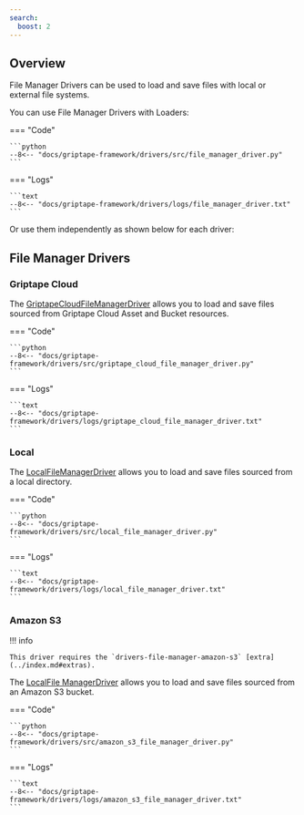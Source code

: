 ```yaml
---
search:
  boost: 2
---
```


## Overview

File Manager Drivers can be used to load and save files with local or external file systems.

You can use File Manager Drivers with Loaders:

=== "Code"

    ```python
    --8<-- "docs/griptape-framework/drivers/src/file_manager_driver.py"
    ```

=== "Logs"

    ```text
    --8<-- "docs/griptape-framework/drivers/logs/file_manager_driver.txt"
    ```

Or use them independently as shown below for each driver:

## File Manager Drivers

### Griptape Cloud

The [GriptapeCloudFileManagerDriver](../../reference/griptape/drivers/file_manager/griptape_cloud_file_manager_driver.md) allows you to load and save files sourced from Griptape Cloud Asset and Bucket resources.

=== "Code"

    ```python
    --8<-- "docs/griptape-framework/drivers/src/griptape_cloud_file_manager_driver.py"
    ```

=== "Logs"

    ```text
    --8<-- "docs/griptape-framework/drivers/logs/griptape_cloud_file_manager_driver.txt"
    ```

### Local

The [LocalFileManagerDriver](../../reference/griptape/drivers/file_manager/local_file_manager_driver.md) allows you to load and save files sourced from a local directory.

=== "Code"

    ```python
    --8<-- "docs/griptape-framework/drivers/src/local_file_manager_driver.py"
    ```

=== "Logs"

    ```text
    --8<-- "docs/griptape-framework/drivers/logs/local_file_manager_driver.txt"
    ```

### Amazon S3

!!! info

    This driver requires the `drivers-file-manager-amazon-s3` [extra](../index.md#extras).

The [LocalFile ManagerDriver](../../reference/griptape/drivers/file_manager/amazon_s3_file_manager_driver.md) allows you to load and save files sourced from an Amazon S3 bucket.

=== "Code"

    ```python
    --8<-- "docs/griptape-framework/drivers/src/amazon_s3_file_manager_driver.py"
    ```

=== "Logs"

    ```text
    --8<-- "docs/griptape-framework/drivers/logs/amazon_s3_file_manager_driver.txt"
    ```
